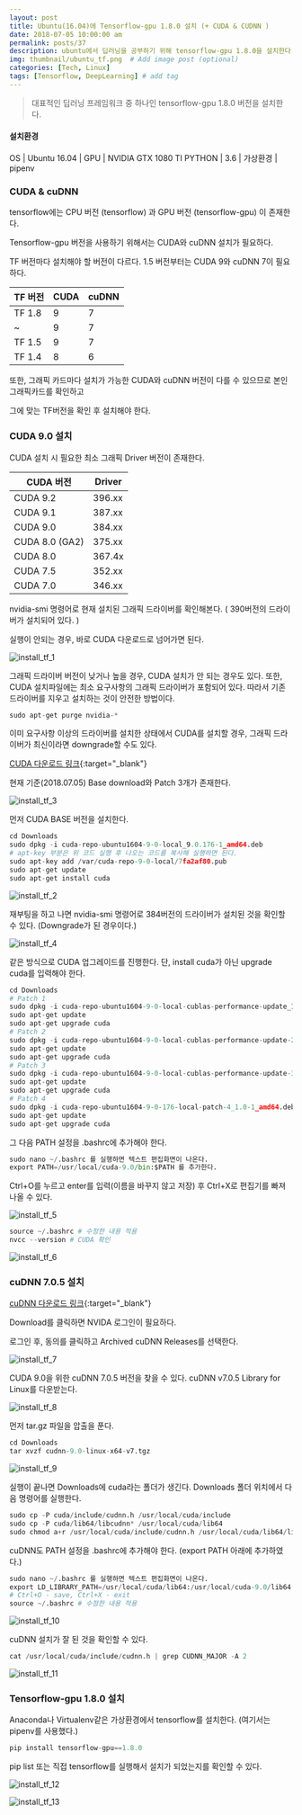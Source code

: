 ```yaml
---
layout: post
title: Ubuntu(16.04)에 Tensorflow-gpu 1.8.0 설치 (+ CUDA & CUDNN )
date: 2018-07-05 10:00:00 am
permalink: posts/37
description: ubuntu에서 딥러닝을 공부하기 위해 tensorflow-gpu 1.8.0을 설치한다.  # Add post description (optional)
img: thumbnail/ubuntu_tf.png  # Add image post (optional)
categories: [Tech, Linux]
tags: [Tensorflow, DeepLearning] # add tag
---
```


> 대표적인 딥러닝 프레임워크 중 하나인 tensorflow-gpu 1.8.0 버전을 설치한다. 

#### 설치환경

OS | Ubuntu 16.04 | GPU | NVIDIA GTX 1080 TI
PYTHON | 3.6 | 가상환경 | pipenv

### CUDA & cuDNN

tensorflow에는 CPU 버전 (tensorflow) 과 GPU 버전 (tensorflow-gpu) 이 존재한다.

Tensorflow-gpu 버전을 사용하기 위해서는 CUDA와 cuDNN 설치가 필요하다.

TF 버전마다 설치해야 할 버전이 다르다. 1.5 버전부터는 CUDA 9와 cuDNN 7이 필요하다.

TF 버전| CUDA|cuDNN|
----|-------|------|
TF 1.8| 9 | 7|
~ |9 | 7|
TF 1.5| 9 | 7|
TF 1.4| 8 | 6|

또한, 그래픽 카드마다 설치가 가능한 CUDA와 cuDNN 버전이 다를 수 있으므로 본인 그래픽카드를 확인하고 

그에 맞는 TF버전을 확인 후 설치해야 한다.

### CUDA 9.0 설치

CUDA 설치 시 필요한 최소 그래픽 Driver 버전이 존재한다.

CUDA 버전| Driver|
----|---------|
CUDA 9.2| 396.xx|
CUDA 9.1| 387.xx|
CUDA 9.0| 384.xx|
CUDA 8.0 (GA2)| 375.xx|
CUDA 8.0| 367.4x|
CUDA 7.5| 352.xx|
CUDA 7.0| 346.xx|

nvidia-smi 명령어로 현재 설치된 그래픽 드라이버를 확인해본다. ( 390버전의 드라이버가 설치되어 있다. )

실행이 안되는 경우, 바로 CUDA 다운로드로 넘어가면 된다.

![install_tf_1]({{site.baseurl}}/assets/img/linux/installtf_1.png)

그래픽 드라이버 버전이 낮거나 높을 경우, CUDA 설치가 안 되는 경우도 있다. 또한, CUDA 설치파일에는 최소 요구사항의 그래픽 드라이버가 포함되어 있다. 따라서 기존 드라이버를 지우고 설치하는 것이 안전한 방법이다.

``` python
sudo apt-get purge nvidia-*
```

이미 요구사항 이상의 드라이버를 설치한 상태에서 CUDA를 설치할 경우, 그래픽 드라이버가 최신이라면 downgrade할 수도 있다.

[CUDA 다운로드 링크](https://developer.nvidia.com/cuda-90-download-archive?target_os=Linux&target_arch=x86_64&target_distro=Ubuntu&target_version=1604&target_type=deblocal){:target="_blank"}

현재 기준(2018.07.05) Base download와 Patch 3개가 존재한다.

![install_tf_3]({{site.baseurl}}/assets/img/linux/installtf_3.png)

먼저 CUDA BASE 버전을 설치한다.

``` python
cd Downloads
sudo dpkg -i cuda-repo-ubuntu1604-9-0-local_9.0.176-1_amd64.deb
# apt-key 부분은 위 코드 실행 후 나오는 코드를 복사해 실행하면 된다.
sudo apt-key add /var/cuda-repo-9-0-local/7fa2af80.pub
sudo apt-get update
sudo apt-get install cuda
```

![install_tf_2]({{site.baseurl}}/assets/img/linux/installtf_2.png)

재부팅을 하고 나면 nvidia-smi 명령어로 384버전의 드라이버가 설치된 것을 확인할 수 있다. (Downgrade가 된 경우이다.)

![install_tf_4]({{site.baseurl}}/assets/img/linux/installtf_4.png)

같은 방식으로 CUDA 업그레이드를 진행한다. 단, install cuda가 아닌 upgrade cuda를 입력해야 한다.

``` python
cd Downloads
# Patch 1
sudo dpkg -i cuda-repo-ubuntu1604-9-0-local-cublas-performance-update_1.0-1_amd64.deb
sudo apt-get update 
sudo apt-get upgrade cuda
# Patch 2
sudo dpkg -i cuda-repo-ubuntu1604-9-0-local-cublas-performance-update-2_1.0-1_amd64.deb
sudo apt-get update 
sudo apt-get upgrade cuda
# Patch 3
sudo dpkg -i cuda-repo-ubuntu1604-9-0-local-cublas-performance-update-3_1.0-1_amd64.deb
sudo apt-get update 
sudo apt-get upgrade cuda
# Patch 4
sudo dpkg -i cuda-repo-ubuntu1604-9-0-176-local-patch-4_1.0-1_amd64.deb
sudo apt-get update 
sudo apt-get upgrade cuda
```
그 다음 PATH 설정을 .bashrc에 추가해야 한다.

``` python
sudo nano ~/.bashrc 를 실행하면 텍스트 편집화면이 나온다.
export PATH=/usr/local/cuda-9.0/bin:$PATH 를 추가한다.
```

Ctrl+O를 누르고 enter를 입력(이름을 바꾸지 않고 저장) 후 Ctrl+X로 편집기를 빠져나올 수 있다.

![install_tf_5]({{site.baseurl}}/assets/img/linux/installtf_5.png)

``` python
source ~/.bashrc # 수정한 내용 적용
nvcc --version # CUDA 확인
```

![install_tf_6]({{site.baseurl}}/assets/img/linux/installtf_6.png)

### cuDNN 7.0.5 설치

[cuDNN 다운로드 링크](https://developer.nvidia.com/cudnn){:target="_blank"}

Download를 클릭하면 NVIDA 로그인이 필요하다.

로그인 후, 동의를 클릭하고 Archived cuDNN Releases를 선택한다.

![install_tf_7]({{site.baseurl}}/assets/img/linux/installtf_7.png)

CUDA 9.0을 위한 cuDNN 7.0.5 버전을 찾을 수 있다. cuDNN v7.0.5 Library for Linux를 다운받는다.

![install_tf_8]({{site.baseurl}}/assets/img/linux/installtf_8.png)

먼저 tar.gz 파일을 압출을 푼다.

``` python
cd Downloads
tar xvzf cudnn-9.0-linux-x64-v7.tgz
```

![install_tf_9]({{site.baseurl}}/assets/img/linux/installtf_9.png)

실행이 끝나면 Downloads에 cuda라는 폴더가 생긴다. Downloads 폴더 위치에서 다음 명령어를 실행한다.

``` python
sudo cp -P cuda/include/cudnn.h /usr/local/cuda/include
sudo cp -P cuda/lib64/libcudnn* /usr/local/cuda/lib64
sudo chmod a+r /usr/local/cuda/include/cudnn.h /usr/local/cuda/lib64/libcudnn*
```

cuDNN도 PATH 설정을 .bashrc에 추가해야 한다. (export PATH 아래에 추가하였다.)

``` python
sudo nano ~/.bashrc 를 실행하면 텍스트 편집화면이 나온다.
export LD_LIBRARY_PATH=/usr/local/cuda/lib64:/usr/local/cuda-9.0/lib64:$LD_LIBRARY_PATH 를 추가
# Ctrl+O - save, Ctrl+X - exit
source ~/.bashrc # 수정한 내용 적용
```

![install_tf_10]({{site.baseurl}}/assets/img/linux/installtf_10.png)

cuDNN 설치가 잘 된 것을 확인할 수 있다.

``` python
cat /usr/local/cuda/include/cudnn.h | grep CUDNN_MAJOR -A 2
```

![install_tf_11]({{site.baseurl}}/assets/img/linux/installtf_11.png)

### Tensorflow-gpu 1.8.0 설치

Anaconda나 Virtualenv같은 가상환경에서 tensorflow를 설치한다. (여기서는 pipenv를 사용했다.)

``` python
pip install tensorflow-gpu==1.8.0
```

pip list 또는 직접 tensorflow를 실행해서 설치가 되었는지를 확인할 수 있다.

![install_tf_12]({{site.baseurl}}/assets/img/linux/installtf_12.png)

![install_tf_13]({{site.baseurl}}/assets/img/linux/installtf_13.png)


